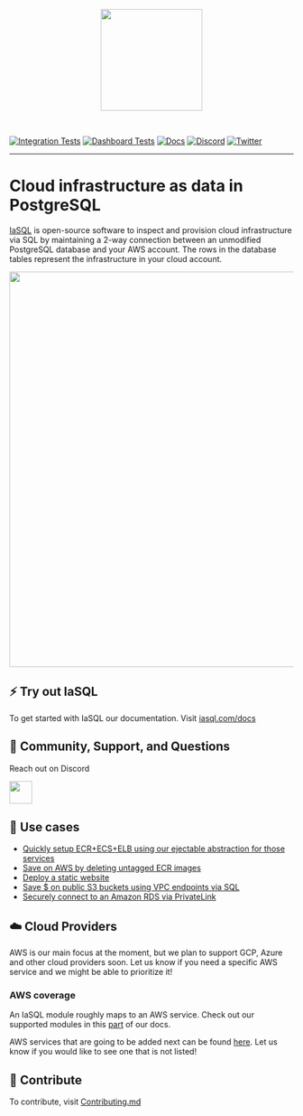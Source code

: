 <p align="center">
  <picture>
    <source media="(prefers-color-scheme: dark)" srcset="./site/static/img/logo_dark.png">
    <source media="(prefers-color-scheme: light)" srcset="/site/static/img/logo.png">
    <img width="180"/>
  </picture>
</p>

&nbsp;

[![Integration Tests](https://github.com/iasql/iasql/actions/workflows/tests.yml/badge.svg)](https://github.com/iasql/iasql/actions/workflows/tests.yml)
[![Dashboard Tests](https://github.com/iasql/iasql/actions/workflows/tests-dashboard.yml/badge.svg)](https://github.com/iasql/iasql/actions/workflows/tests-dashboard.yml)
[![Docs](https://img.shields.io/badge/docs-docusaurus-blue)](https://iasql.com/docs)
[![Discord](https://img.shields.io/badge/discord-iasql-purple)](https://discord.com/invite/machGGczea)
[![Twitter](https://img.shields.io/badge/twitter-iasql-9cf)](https://www.twitter.com/iasql)

---

# Cloud infrastructure as data in PostgreSQL

[IaSQL](https://iasql.com) is open-source software to inspect and provision cloud infrastructure via SQL by maintaining a 2-way connection between an unmodified PostgreSQL database and your AWS account. The rows in the database tables represent the infrastructure in your cloud account.

<picture>
  <source media="(prefers-color-scheme: dark)" srcset="./site/static/img/ec2-typewriter_dark.gif">
  <source media="(prefers-color-scheme: light)" srcset="/site/static/img/ec2-typewriter.gif">
  <img width="700"/>
</picture>

## ⚡️ Try out IaSQL

To get started with IaSQL our documentation. Visit [iasql.com/docs](https://iasql.com/docs)

## 💬 Community, Support, and Questions

Reach out on Discord

<a href="https://discord.com/invite/machGGczea">
  <img src="https://discord.com/assets/ff41b628a47ef3141164bfedb04fb220.png" height="40px" />
</a>

## 🔨 Use cases

- [Quickly setup ECR+ECS+ELB using our ejectable abstraction for those services](https://iasql.com/blog/ecs-simplified)
- [Save on AWS by deleting untagged ECR images](https://iasql.com/blog/ecr-save)
- [Deploy a static website](https://iasql.com/blog/deploy-static-website)
- [Save $ on public S3 buckets using VPC endpoints via SQL](https://iasql.com/blog/save-s3-vpc)
- [Securely connect to an Amazon RDS via PrivateLink](https://iasql.com/blog/rds-privatelink)

## ☁️ Cloud Providers

AWS is our main focus at the moment, but we plan to support GCP, Azure and other cloud providers soon. Let us know if you need a specific AWS service and we might be able to prioritize it!

### AWS coverage

An IaSQL module roughly maps to an AWS service. Check out our supported modules in this [part](https://iasql.com/docs/modules/) of our docs. 

AWS services that are going to be added next can be found [here](https://github.com/iasql/iasql/issues?q=is%3Aissue+is%3Aopen+label%3A%22cloud+coverage%22). Let us know if you would like to see one that is not listed!

## 🚀 Contribute

To contribute, visit [Contributing.md](https://github.com/iasql/iasql/blob/main/CONTRIBUTING.md)
